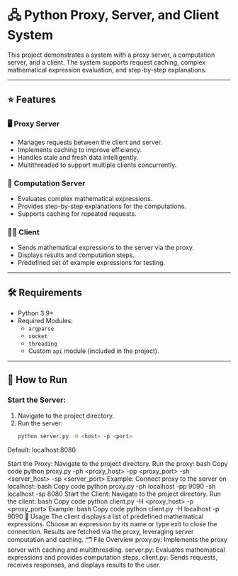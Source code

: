 # 🖧 Python Proxy, Server, and Client System

This project demonstrates a system with a proxy server, a computation server, and a client. The system supports request caching, complex mathematical expression evaluation, and step-by-step explanations.

---

## ⭐ Features

### 🖥️ Proxy Server
- Manages requests between the client and server.
- Implements caching to improve efficiency.
- Handles stale and fresh data intelligently.
- Multithreaded to support multiple clients concurrently.

### 🧮 Computation Server
- Evaluates complex mathematical expressions.
- Provides step-by-step explanations for the computations.
- Supports caching for repeated requests.

### 👨‍💻 Client
- Sends mathematical expressions to the server via the proxy.
- Displays results and computation steps.
- Predefined set of example expressions for testing.

---

## 🛠️ Requirements
- Python 3.9+
- Required Modules:
  - `argparse`
  - `socket`
  - `threading`
  - Custom `api` module (included in the project).

---

## 🚀 How to Run

### Start the Server:
1. Navigate to the project directory.
2. Run the server:
   ```bash
   python server.py -H <host> -p <port>
Default: localhost:8080

Start the Proxy:
Navigate to the project directory.
Run the proxy:
bash
Copy code
python proxy.py -ph <proxy_host> -pp <proxy_port> -sh <server_host> -sp <server_port>
Example: Connect proxy to the server on localhost:
bash
Copy code
python proxy.py -ph localhost -pp 9090 -sh localhost -sp 8080
Start the Client:
Navigate to the project directory.
Run the client:
bash
Copy code
python client.py -H <proxy_host> -p <proxy_port>
Example:
bash
Copy code
python client.py -H localhost -p 9090
📜 Usage
The client displays a list of predefined mathematical expressions.
Choose an expression by its name or type exit to close the connection.
Results are fetched via the proxy, leveraging server computation and caching.
🗂️ File Overview
proxy.py: Implements the proxy server with caching and multithreading.
server.py: Evaluates mathematical expressions and provides computation steps.
client.py: Sends requests, receives responses, and displays results to the user.
